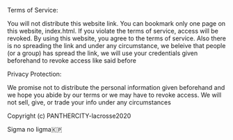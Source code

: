 Terms of Service:

You will not distribute this website link. You can bookmark only one page on this website, index.html. If you violate the terms of service, access will be revoked. By using this website, you agree to the terms of service. Also there is no spreading the link and under any circumstance, we beleive that people (or a group) has spread the link, we will use your credentials given beforehand to revoke access like said before

Privacy Protection:

We promise not to distribute the personal information given beforehand and we hope you abide by our terms or we may have to revoke access. We will not sell, give, or trade your info under any circumstances

Copyright (c) PANTHERCITY-lacrosse2020

Sigma no ligma🇰🇵
